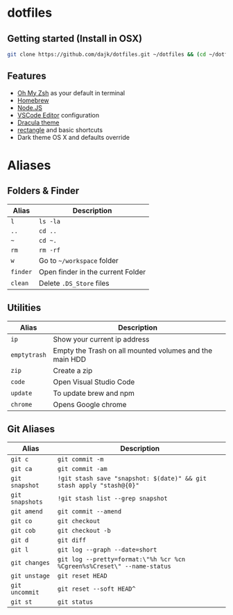 # dotfiles


## Getting started (Install in OSX)

```sh
git clone https://github.com/dajk/dotfiles.git ~/dotfiles && (cd ~/dotfiles && ./install.sh) && rm ~/dotfiles
```

## Features

  - [Oh My Zsh](https://github.com/robbyrussell/oh-my-zsh) as your default in terminal
  - [Homebrew](http://brew.sh/)
  - [Node.JS](https://nodejs.org/en/)
  - [VSCode Editor](https://github.com/phoinixi/dotfiles/tree/master/vscode) configuration
  - [Dracula theme](https://draculatheme.com/terminal/)
  - [rectangle](https://rectangleapp.com) and basic shortcuts
  - Dark theme OS X and defaults override

# Aliases

## Folders & Finder

| Alias     | Description                             |
| --------- | --------------------------------------- |
| `l`       | `ls -la`                                |
| `..`      | `cd ..`                                 |
| `~`       | `cd ~.`                                 |
| `rm`      | `rm -rf`                                |
| `w`       | Go to `~/workspace` folder              |
| `finder`  | Open finder in the current Folder       |
| `clean` 	| Delete `.DS_Store` files                |

## Utilities

| Alias        | Description                                             |
| ------------ | ------------------------------------------------------- |
| `ip`         | Show your current ip address                            |
| `emptytrash` | Empty the Trash on all mounted volumes and the main HDD |
| `zip`        | Create a zip                                            |
| `code`       | Open Visual Studio Code                                 |
| `update`     | To update brew and npm                                  |
| `chrome` 	   | Opens Google chrome                                     |

## Git Aliases

| Alias                   | Description                                       									 		|
| ----------------------- | -----------------------------------------------------------------------	|
| `git c`                 | `git commit -m`                                   									 		|
| `git ca`                | `git commit -am`                                  									 		|
| `git snapshot` 					| `!git stash save "snapshot: $(date)" && git stash apply "stash@{0}"` 		|
| `git snapshots`  				| `!git stash list --grep snapshot`																		 		|
| `git amend` 						| `git commit --amend`            																		 		|
| `git co` 								| `git checkout`																										   		|
| `git cob` 							| `git checkout -b`																												|
| `git d`									| `git diff`																															|
| `git l`									| `git log --graph --date=short`																					|
| `git changes` 					| `git log --pretty=format:\"%h %cr %cn %Cgreen%s%Creset\" --name-status` |
| `git unstage`						| `git reset HEAD`																												|
| `git uncommit`				 	| `git reset --soft HEAD^`																								|
| `git st`								| `git status`																														|
